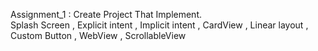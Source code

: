 Assignment_1 : Create Project That Implement.
<br> Splash Screen , Explicit intent , Implicit intent , CardView , Linear layout , Custom Button , WebView , ScrollableView
